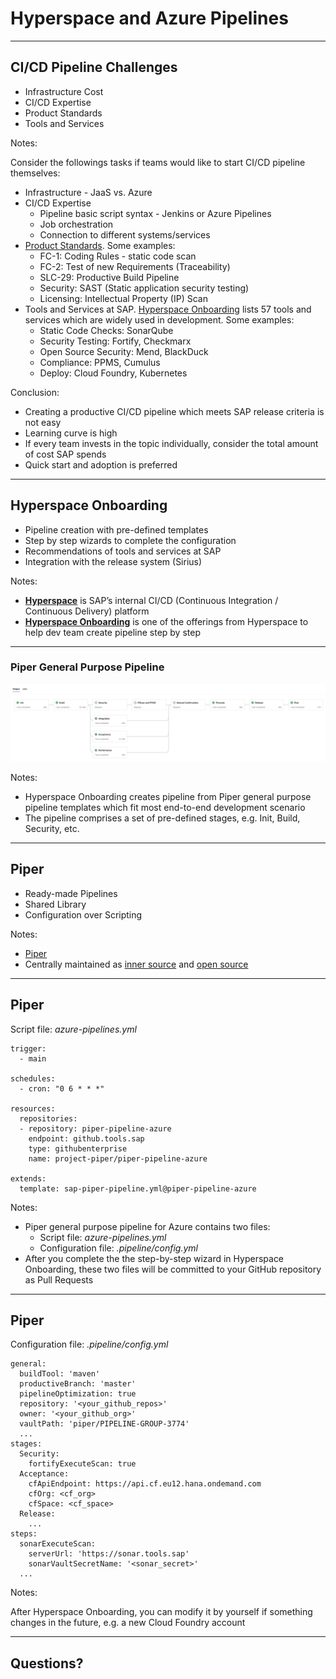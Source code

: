 <!-- .slide: data-background-image="/EngineeringCulture/ase/AllLanguages/continuousIntegration-slides/images/TitleImage.jpg" data-background-opacity="0.4" -->

# Hyperspace and Azure Pipelines

---

## CI/CD Pipeline Challenges

- Infrastructure Cost
- CI/CD Expertise
- Product Standards
- Tools and Services

Notes:

Consider the followings tasks if teams would like to start CI/CD pipeline themselves:
- Infrastructure - JaaS vs. Azure
- CI/CD Expertise
  - Pipeline basic script syntax - Jenkins or Azure Pipelines
  - Job orchestration
  - Connection to different systems/services
- [Product Standards](https://wiki.one.int.sap/wiki/display/productstandards)<!-- .element target="_blank" -->. Some examples:
  - FC-1: Coding Rules - static code scan
  - FC-2: Test of new Requirements (Traceability) 
  - SLC-29: Productive Build Pipeline
  - Security: SAST (Static application security testing)
  - Licensing: Intellectual Property (IP) Scan
- Tools and Services at SAP. [Hyperspace Onboarding](https://hyperspace.tools.sap/home)<!-- .element target="_blank" --> lists 57 tools and services which are widely used in development. Some examples:
  - Static Code Checks: SonarQube
  - Security Testing: Fortify, Checkmarx
  - Open Source Security: Mend, BlackDuck
  - Compliance: PPMS, Cumulus
  - Deploy: Cloud Foundry, Kubernetes

Conclusion:
- Creating a productive CI/CD pipeline which meets SAP release criteria is not easy
- Learning curve is high
- If every team invests in the topic individually, consider the total amount of cost SAP spends
- Quick start and adoption is preferred

---

## Hyperspace Onboarding

- Pipeline creation with pre-defined templates
- Step by step wizards to complete the configuration
- Recommendations of tools and services at SAP
- Integration with the release system (Sirius)

Notes:

- [**Hyperspace**](https://sap.sharepoint.com/sites/124706)<!-- .element target="_blank" --> is SAP’s internal CI/CD (Continuous Integration / Continuous Delivery) platform
- [**Hyperspace Onboarding**](https://hyperspace.tools.sap/home)<!-- .element target="_blank" --> is one of the offerings from Hyperspace to help dev team create pipeline step by step

---

### Piper General Purpose Pipeline

![Azure Pipelines Stages](./images/azure-pipeline-stages.png)

Notes:

- Hyperspace Onboarding creates pipeline from Piper general purpose pipeline templates which fit most end-to-end development scenario
- The pipeline comprises a set of pre-defined stages, e.g.  Init, Build, Security, etc.

---

## Piper 

- Ready-made Pipelines
- Shared Library
- Configuration over Scripting

Notes:

- [Piper](https://github.wdf.sap.corp/pages/ContinuousDelivery/piper-doc/)<!-- .element target="_blank" -->
- Centrally maintained as [inner source](https://github.wdf.sap.corp/pages/ContinuousDelivery/piper-doc/)<!-- .element target="_blank" --> and [open source](https://www.project-piper.io)<!-- .element target="_blank" -->

---

## Piper

Script file: _azure-pipelines.yml_

```
trigger:
  - main

schedules:
  - cron: "0 6 * * *"

resources:
  repositories:
  - repository: piper-pipeline-azure
    endpoint: github.tools.sap
    type: githubenterprise
    name: project-piper/piper-pipeline-azure

extends:
  template: sap-piper-pipeline.yml@piper-pipeline-azure
```

Notes:

- Piper general purpose pipeline for Azure contains two files:
  - Script file: _azure-pipelines.yml_
  - Configuration file: _.pipeline/config.yml_
- After you complete the the step-by-step wizard in Hyperspace Onboarding, these two files will be committed to your GitHub repository as Pull Requests

---

## Piper

Configuration file: _.pipeline/config.yml_

```
general:
  buildTool: 'maven'
  productiveBranch: 'master'
  pipelineOptimization: true
  repository: '<your_github_repos>'
  owner: '<your_github_org>'
  vaultPath: 'piper/PIPELINE-GROUP-3774'
  ...
stages:
  Security:
    fortifyExecuteScan: true
  Acceptance:
    cfApiEndpoint: https://api.cf.eu12.hana.ondemand.com
    cfOrg: <cf_org>
    cfSpace: <cf_space>
  Release:
    ...
steps:
  sonarExecuteScan:
    serverUrl: 'https://sonar.tools.sap'
    sonarVaultSecretName: '<sonar_secret>'
  ...
```

Notes:

After Hyperspace Onboarding, you can modify it by yourself if something changes in the future, e.g. a new Cloud Foundry account

---

## Questions?
